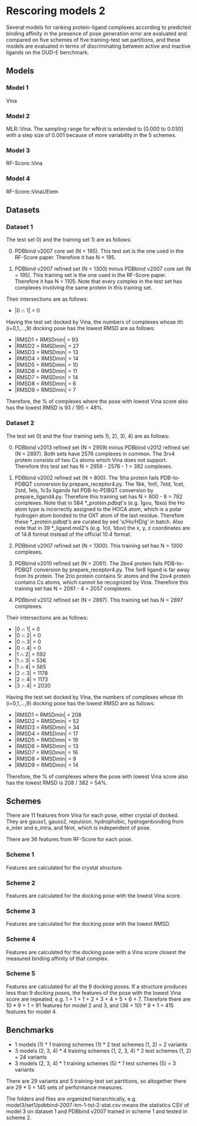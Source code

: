 # Rescoring models 2

Several models for ranking protein-ligand complexes according to predicted binding affinity in the presence of pose generation error are evaluated and compared on five schemes of five training-test set partitions, and these models are evaluated in terms of discriminating between active and inactive ligands on the DUD-E benchmark.

## Models

### Model 1

Vina

### Model 2

MLR::Vina. The sampling range for wNrot is extended to [0.000 to 0.030] with a step size of 0.001 because of more variability in the 5 schemes.

### Model 3

RF-Score::Vina

### Model 4

RF-Score::VinaUElem

## Datasets

### Dataset 1

The test set 0) and the training set 1) are as follows:

0) PDBbind v2007 core set (N = 195). This test set is the one used in the RF-Score paper. Therefore it has N = 195.

1) PDBbind v2007 refined set (N = 1300) minus PDBbind v2007 core set (N = 195). This training set is the one used in the RF-Score paper. Therefore it has N = 1105. Note that every complex in the test set has complexes involving the same protein in this training set.

Their intersections are as follows:

* |0 ∩ 1| = 0

Having the test set docked by Vina, the numbers of complexes whose ith (i=0,1,...,9) docking pose has the lowest RMSD are as follows:

* |RMSD1 = RMSDmin| = 93
* |RMSD2 = RMSDmin| = 27
* |RMSD3 = RMSDmin| = 13
* |RMSD4 = RMSDmin| = 14
* |RMSD5 = RMSDmin| = 10
* |RMSD6 = RMSDmin| = 11
* |RMSD7 = RMSDmin| = 14
* |RMSD8 = RMSDmin| = 6
* |RMSD9 = RMSDmin| = 7

Therefore, the % of complexes where the pose with lowest Vina score also has the lowest RMSD is 93 / 195 = 48%.

### Dataset 2

The test set 0) and the four training sets 1), 2), 3), 4) are as follows:

0) PDBbind v2013 refined set (N = 2959) minus PDBbind v2012 refined set (N = 2897). Both sets have 2576 complexes in common. The 3rv4 protein consists of two Cs atoms which Vina does not support. Therefore this test set has N = 2959 - 2576 - 1 = 382 complexes.

1) PDBbind v2002 refined set (N = 800). The 1tha protein fails PDB-to-PDBQT conversion by prepare_receptor4.py. The 1lkk, 1mfi, 7std, 1cet, 2std, 1els, 1c3x ligands fail PDB-to-PDBQT conversion by prepare_ligand4.py. Therefore this training set has N = 800 - 8 = 792 complexes. Note that in 584 \*\_protein.pdbqt's (e.g. 1gvu, 1bxo) the Ho atom type is incorrectly assigned to the HOCA atom, which is a polar hydrogen atom bonded to the OXT atom of the last residue. Therefore these \*\_protein.pdbqt's are curated by sed 's/Ho/HD/g' in batch. Also note that in 39 \*\_ligand.mol2's (e.g. 1cil, 1duv) the x, y, z coordinates are of 14.8 format instead of the official 10.4 format.

2) PDBbind v2007 refined set (N = 1300). This training set has N = 1300 complexes.

3) PDBbind v2010 refined set (N = 2061). The 2bo4 protein fails PDB-to-PDBQT conversion by prepare_receptor4.py. The 1xr8 ligand is far away from its protein. The 2rio protein contains Sr atoms and the 2ov4 protein contains Cs atoms, which cannot be recognized by Vina. Therefore this training set has N = 2061 - 4 = 2057 complexes.

4) PDBbind v2012 refined set (N = 2897). This training set has N = 2897 complexes.

Their intersections are as follows:

* |0 ∩ 1| = 0
* |0 ∩ 2| = 0
* |0 ∩ 3| = 0
* |0 ∩ 4| = 0
* |1 ∩ 2| = 592
* |1 ∩ 3| = 536
* |1 ∩ 4| = 565
* |2 ∩ 3| = 1178
* |2 ∩ 4| = 1173
* |3 ∩ 4| = 2030

Having the test set docked by Vina, the numbers of complexes whose ith (i=0,1,...,9) docking pose has the lowest RMSD are as follows:

* |RMSD1 = RMSDmin| = 208
* |RMSD2 = RMSDmin| = 52
* |RMSD3 = RMSDmin| = 34
* |RMSD4 = RMSDmin| = 17
* |RMSD5 = RMSDmin| = 19
* |RMSD6 = RMSDmin| = 13
* |RMSD7 = RMSDmin| = 16
* |RMSD8 = RMSDmin| = 9
* |RMSD9 = RMSDmin| = 14

Therefore, the % of complexes where the pose with lowest Vina score also has the lowest RMSD is 208 / 382 = 54%.

## Schemes

There are 11 features from Vina for each pose, either crystal of docked. They are gauss1, gauss2, repulsion, hydrophobic, hydrogenbonding from e_inter and e_intra, and Nrot, which is independent of pose.

There are 36 features from RF-Score for each pose.

### Scheme 1

Features are calculated for the crystal structure.

### Scheme 2

Features are calculated for the docking pose with the lowest Vina score.

### Scheme 3

Features are calculated for the docking pose with the lowest RMSD.

### Scheme 4

Features are calculated for the docking pose with a Vina score closest the measured binding affinity of that complex.

### Scheme 5

Features are calculated for all the 9 docking poses. If a structure produces less than 9 docking poses, the features of the pose with the lowest Vina score are repeated, e.g. 1 + 1 + 1 + 2 + 3 + 4 + 5 + 6 + 7. Therefore there are 10 * 9 + 1 = 91 features for model 2 and 3, and (36 + 10) * 9 + 1 = 415 features for model 4.

## Benchmarks

* 1 models (1) \* 1 training schemes (1) \* 2 test schemes (1, 2) = 2 variants
* 3 models (2, 3, 4) \* 4 training schemes (1, 2, 3, 4) \* 2 test schemes (1, 2) = 24 variants
* 3 models (2, 3, 4) \* 1 training schemes (5) \* 1 test schemes (5) = 3 variants

There are 29 variants and 5 training-test set partitions, so altogether there are 29 * 5 = 145 sets of performance measures.

The folders and files are organized hierarchically, e.g. model3/set1/pdbbind-2007-trn-1-tst-2-stat.csv means the statistics CSV of model 3 on dataset 1 and PDBbind v2007 trained in scheme 1 and tested in scheme 2.
